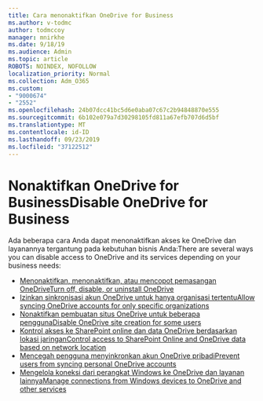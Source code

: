 ```yaml
---
title: Cara menonaktifkan OneDrive for Business
ms.author: v-todmc
author: todmccoy
manager: mnirkhe
ms.date: 9/18/19
ms.audience: Admin
ms.topic: article
ROBOTS: NOINDEX, NOFOLLOW
localization_priority: Normal
ms.collection: Adm_O365
ms.custom:
- "9000674"
- "2552"
ms.openlocfilehash: 24b07dcc41bc5d6e0aba07c67c2b94848870e555
ms.sourcegitcommit: 6b102e079a7d30298105fd811a67efb707d6d5bf
ms.translationtype: MT
ms.contentlocale: id-ID
ms.lasthandoff: 09/23/2019
ms.locfileid: "37122512"
---
```

# <a name="disable-onedrive-for-business"></a><span data-ttu-id="dc57f-102">Nonaktifkan OneDrive for Business</span><span class="sxs-lookup"><span data-stu-id="dc57f-102">Disable OneDrive for Business</span></span>

<span data-ttu-id="dc57f-103">Ada beberapa cara Anda dapat menonaktifkan akses ke OneDrive dan layanannya tergantung pada kebutuhan bisnis Anda:</span><span class="sxs-lookup"><span data-stu-id="dc57f-103">There are several ways you can disable access to OneDrive and its services depending on your business needs:</span></span>

- [<span data-ttu-id="dc57f-104">Menonaktifkan, menonaktifkan, atau mencopot pemasangan OneDrive</span><span class="sxs-lookup"><span data-stu-id="dc57f-104">Turn off, disable, or uninstall OneDrive</span></span>](https://support.office.com/article/turn-off-disable-or-uninstall-onedrive-f32a17ce-3336-40fe-9c38-6efb09f944b0)
- [<span data-ttu-id="dc57f-105">Izinkan sinkronisasi akun OneDrive untuk hanya organisasi tertentu</span><span class="sxs-lookup"><span data-stu-id="dc57f-105">Allow syncing OneDrive accounts for only specific organizations</span></span>](https://docs.microsoft.com/onedrive/use-group-policy#allow-syncing-onedrive-accounts-for-only-specific-organizations)
- [<span data-ttu-id="dc57f-106">Nonaktifkan pembuatan situs OneDrive untuk beberapa pengguna</span><span class="sxs-lookup"><span data-stu-id="dc57f-106">Disable OneDrive site creation for some users</span></span>](https://docs.microsoft.com/sharepoint/manage-user-profiles#disable-onedrive-creation-for-some-users)
- [<span data-ttu-id="dc57f-107">Kontrol akses ke SharePoint online dan data OneDrive berdasarkan lokasi jaringan</span><span class="sxs-lookup"><span data-stu-id="dc57f-107">Control access to SharePoint Online and OneDrive data based on network location</span></span>](https://docs.microsoft.com/sharepoint/control-access-based-on-network-location)
- [<span data-ttu-id="dc57f-108">Mencegah pengguna menyinkronkan akun OneDrive pribadi</span><span class="sxs-lookup"><span data-stu-id="dc57f-108">Prevent users from syncing personal OneDrive accounts</span></span>](https://docs.microsoft.com/onedrive/use-group-policy#DisablePersonalSync)
- [<span data-ttu-id="dc57f-109">Mengelola koneksi dari perangkat Windows ke OneDrive dan layanan lainnya</span><span class="sxs-lookup"><span data-stu-id="dc57f-109">Manage connections from Windows devices to OneDrive and other services</span></span>](https://docs.microsoft.com/windows/privacy/manage-connections-from-windows-operating-system-components-to-microsoft-services#bkmk-onedrive)
